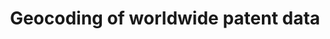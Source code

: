 ---
citation: 'Seliger, Florian; Kozak, Jan; de Rassenfosse, Gaétan, 2019, "Geocoding
  of worldwide patent data", https://doi.org/10.7910/DVN/OTTBDX, Harvard Dataverse,
  V5 '
code: https://github.com/seligerf/Imputation-of-missing-location-information-for-worldwide-patent-data
cost: None
description: ''
documentation: 'A detailed data description can be found in de Rassenfosse, Kozak,
  Seliger 2019: Geocoding of worldwide patent data, published in ''Scientific Data''
  and available at https://doi.org/10.1038/s41597-019-0264-6'
doi: https://doi.org/10.7910/DVN/OTTBDX
location: https://dataverse.harvard.edu/dataset.xhtml?persistentId=doi:10.7910/DVN/OTTBDX
record_creation_timestamp: 11/24/2020 17:20:46
shortname: geocoding_patents
tags: geography
terms_of_use: 'CC0 - "Public Domain Dedication" '
timeframe: 30 years
title: Geocoding of worldwide patent data
uuid: 6fe3b5e5-93a8-4f07-9331-d9998b9000b8
versioning: Y
---